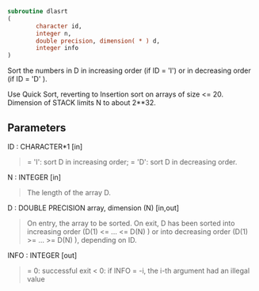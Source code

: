 ```fortran
subroutine dlasrt
(
        character id,
        integer n,
        double precision, dimension( * ) d,
        integer info
)
```

Sort the numbers in D in increasing order (if ID = 'I') or
in decreasing order (if ID = 'D' ).

Use Quick Sort, reverting to Insertion sort on arrays of
size <= 20. Dimension of STACK limits N to about 2**32.

## Parameters
ID : CHARACTER*1 [in]
> = 'I': sort D in increasing order;
> = 'D': sort D in decreasing order.

N : INTEGER [in]
> The length of the array D.

D : DOUBLE PRECISION array, dimension (N) [in,out]
> On entry, the array to be sorted.
> On exit, D has been sorted into increasing order
> (D(1) <= ... <= D(N) ) or into decreasing order
> (D(1) >= ... >= D(N) ), depending on ID.

INFO : INTEGER [out]
> = 0:  successful exit
> < 0:  if INFO = -i, the i-th argument had an illegal value

